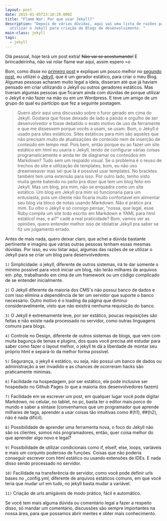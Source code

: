 ```yaml
---
layout: post
date: 2015-01-05T23:18:29.000Z
title: "Flame War: Por que usar Jekyll?"
description: "Depois de várias dúvidas, aqui vai uma lista de razões para se
  utilizar o Jekyll para criação de Blogs de desenvolvimento. "
main-class: jekyll
tags:
  - jekyll
---
```


Olá pessoal, hoje terá um post extra! <s>Não vai se acostumando!</s> E brincadeirinha, não vai rolar flame war aqui, assim espero =o

Bom, como disse no [primeiro post](https://willianjusten.com.br/making-of-parte-1/) e expliquei um pouco melhor no [segundo post](https://willianjusten.com.br/making-of-parte-2/), eu utilizei o [Jekyll](http://jekyllrb.com/), que é um gerador estático, para criar o meu Blog. Algumas pessoas acharam muito legal a ideia, disseram até que já haviam pensado em criar utilizando o Jekyll ou outros geradores estáticos. Mas tiveram algumas pessoas que ficaram ainda com dúvidas de porque utilizar o Jekyll e não fazer na mão ou em um Wordpress. E teve um amigo de um grupo do qual eu participo que fez a seguinte postagem.

> Quero abrir aqui uma discussão sobre o furor gerado em cima do Jekyll.
Gostaria que fosse deixado de lado a paixão e orgulho de ser desenvolvedor e fosse debatido o exato motivo de uso da ferramente e que me dissessem porque vocês a usam, se usam.
Bom, o Jekyll é usado para sites estáticos. Sites estáticos para mim são aqueles que não precisam muito de atualizações de conteúdo nem de inserção de conteúdo em tempo real. Pois bem, então porque eu ao fazer um site estático em html eu usaria o Jekyll, tendo de configurar várias coisas programaticamente e ainda ter de diagramar os conteúdos em Markdown? Tudo sem um respaldo visual.
Se o problema é o reuso de trechos do site e utilização de templates, bom, eu não uso dreamweaver mas sei que lá é possível usar templates. No bracktes também tem uma extensão para isso.
Por outro lado, tenho visto muita gente batendo no peito pra dizer que tem um blog feito em Jekyll. Mas um blog, pra mim, não se enquadra como um site estático. Um blog em Jekyll pra mim só funcionaria para um entusiasta, pois um cliente não ficaria muito confortável em alimentar seu blog via bloco de notas usando Markdown. Não é prático pra mim.
Eu olho o Jekyll e só consigo pensar, "nossa, que legal, esse Ruby compila um site todo escrito em Markdown e YAML para html estático! mas, e ai?" cadê a real praticidade?
Bom, vamos ver as opiniões, quero entender melhor isso de idolatrar Jekyll pra saber se fiz um julgamento errado.

Antes de mais nada, quero deixar claro, que achei a dúvida bastante pertinente e imagino que várias outras pessoas tenham essas mesmas dúvidas. Por isso, eu vou listar aqui, algumas das razões de se utilizar o Jekyll para se criar um blog para desenvolvedores.

`1)` Simplicidade: o jekyll, diferente de outros sistemas, irá te dar somente o mínimo possível para você iniciar um blog, não terão milhares de arquivos em .php, trabalhando em cima de um framework ou um código complicado de se entender inicialmente.

`2)` O Jekyll diferente da maioria dos CMS's não possui banco de dados e com isso elimina a dependência de ter um servidor que suporte o banco necessário. Outro motivo é o loading da página que diminui consideravelmente, visto que não existirá nenhuma requisição do banco.

`3)` O Jekyll é extremamente leve, por ser estático, poucas requisições são feitas e não existe nada processado no servidor, como outras linguagens comuns para blogs.

`4)` Controle no Design, diferente de outros sistemas de blogs, que vem com muita bagunça de temas e plugins, dos quais você precisa até estudar para saber como fazer o layout melhor, o jekyll te dá a liberdade de montar seu próprio html e separá-lo da melhor forma possível.

`5)` Segurança, o jekyll é estático, ou seja, não possui um banco de dados ou administração a ser invadido e as chances de ocorreram hacks são praticamente mínimas.

`6)` Facilidade na hospedagem, por ser estático, ele pode inclusive ser hospedado no Github Pages (o que a maioria dos desenvolvedores fazem)

`7)` Facilidade em se escrever um post, em qualquer lugar você pode digitar Markdown, no celular, no tablet, no pc, basta ter o editor mais porco do mundo e saber a sintaxe (convenhamos que um programador que aprende milhares de tags, aprender a usar coisas tão intuitivas como #(h1), ##(h2), não é nada difícil).

`8)` Possibilidade de aprender uma ferramenta nova, o foco do Jekyll não são os clientes, somos nós programadores, então, quer coisa melhor do que aprender algo novo e legal?

`9)` Possibilidade de utilizar condicionais como if, elseif, else, loops, variáveis e mais um conjunto poderoso de funções. Coisas que não poderia conseguir escrever com html estático ou usando extensões de IDEs. E nada disso sendo processado no servidor.

`10)` Facilidade na transferência de servidor, como você pode definir urls bases no _config.yml, diferente de arquivos estáticos comuns, em que você teria que mudar url em tudo, no jekyll basta mudar a variável.

`11)` Criação de urls amigáveis de modo prático, fácil e automático.

Se você tem mais alguma dúvida ou comentário legal a fazer a respeito disso, só mandar um comentário, discussões são sempre importantes na nossa área, para que possamos abrir mentes e obter mais conhecimento.
